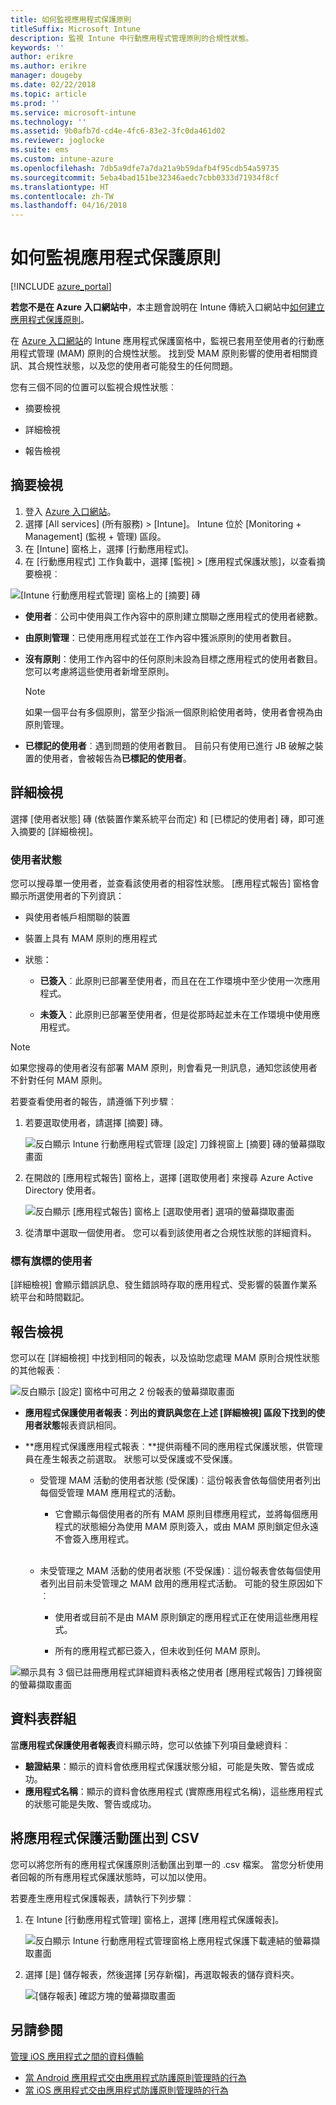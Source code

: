 ```yaml
---
title: 如何監視應用程式保護原則
titleSuffix: Microsoft Intune
description: 監視 Intune 中行動應用程式管理原則的合規性狀態。
keywords: ''
author: erikre
ms.author: erikre
manager: dougeby
ms.date: 02/22/2018
ms.topic: article
ms.prod: ''
ms.service: microsoft-intune
ms.technology: ''
ms.assetid: 9b0afb7d-cd4e-4fc6-83e2-3fc0da461d02
ms.reviewer: joglocke
ms.suite: ems
ms.custom: intune-azure
ms.openlocfilehash: 7db5a9dfe7a7da21a9b59dafb4f95cdb54a59735
ms.sourcegitcommit: 5eba4bad151be32346aedc7cbb0333d71934f8cf
ms.translationtype: HT
ms.contentlocale: zh-TW
ms.lasthandoff: 04/16/2018
---
```

# <a name="how-to-monitor-app-protection-policies"></a>如何監視應用程式保護原則
[!INCLUDE [azure_portal](./includes/azure_portal.md)]

**若您不是在 Azure 入口網站中**，本主題會說明在 Intune 傳統入口網站中[如何建立應用程式保護原則](https://docs.microsoft.com/intune-classic/deploy-use/create-and-deploy-mobile-app-management-policies-with-microsoft-intune)。


在 [Azure 入口網站](https://portal.azure.com)的 Intune 應用程式保護窗格中，監視已套用至使用者的行動應用程式管理 (MAM) 原則的合規性狀態。 找到受 MAM 原則影響的使用者相關資訊、其合規性狀態，以及您的使用者可能發生的任何問題。

您有三個不同的位置可以監視合規性狀態︰

-   摘要檢視

-   詳細檢視

-   報告檢視

## <a name="summary-view"></a>摘要檢視

1. 登入 [Azure 入口網站](https://portal.azure.com)。
2. 選擇 [All services] (所有服務) > [Intune]。 Intune 位於 [Monitoring + Management] (監視 + 管理) 區段。
3. 在 [Intune] 窗格上，選擇 [行動應用程式]。
4. 在 [行動應用程式] 工作負載中，選擇 [監視] > [應用程式保護狀態]，以查看摘要檢視︰

![[Intune 行動應用程式管理] 窗格上的 [摘要] 磚](./media/app-protection-user-status-summary.png)

-   **使用者**︰公司中使用與工作內容中的原則建立關聯之應用程式的使用者總數。

-   **由原則管理**：已使用應用程式並在工作內容中獲派原則的使用者數目。

-   **沒有原則**：使用工作內容中的任何原則未設為目標之應用程式的使用者數目。 您可以考慮將這些使用者新增至原則。
    > [!NOTE]
    > 如果一個平台有多個原則，當至少指派一個原則給使用者時，使用者會視為由原則管理。

- **已標記的使用者**︰遇到問題的使用者數目。 目前只有使用已進行 JB 破解之裝置的使用者，會被報告為**已標記的使用者**。


## <a name="detailed-view"></a>詳細檢視
選擇 [使用者狀態] 磚 (依裝置作業系統平台而定) 和 [已標記的使用者] 磚，即可進入摘要的 [詳細檢視]。

### <a name="user-status"></a>使用者狀態
您可以搜尋單一使用者，並查看該使用者的相容性狀態。 [應用程式報告] 窗格會顯示所選使用者的下列資訊：
- 與使用者帳戶相關聯的裝置

- 裝置上具有 MAM 原則的應用程式

- 狀態：

  - **已簽入**︰此原則已部署至使用者，而且在在工作環境中至少使用一次應用程式。

  - **未簽入**：此原則已部署至使用者，但是從那時起並未在工作環境中使用應用程式。

>[!NOTE]
> 如果您搜尋的使用者沒有部署 MAM 原則，則會看見一則訊息，通知您該使用者不針對任何 MAM 原則。

若要查看使用者的報告，請遵循下列步驟︰

1.  若要選取使用者，請選擇 [摘要] 磚。

    ![反白顯示 Intune 行動應用程式管理 [設定] 刀鋒視窗上 [摘要] 磚的螢幕擷取畫面](./media/MAM-reporting-6.png)

2. 在開啟的 [應用程式報告] 窗格上，選擇 [選取使用者] 來搜尋 Azure Active Directory 使用者。

    ![反白顯示 [應用程式報告] 窗格上 [選取使用者] 選項的螢幕擷取畫面](./media/MAM-reporting-2.png)

3. 從清單中選取一個使用者。 您可以看到該使用者之合規性狀態的詳細資料。

### <a name="flagged-users"></a>標有旗標的使用者
[詳細檢視] 會顯示錯誤訊息、發生錯誤時存取的應用程式、受影響的裝置作業系統平台和時間戳記。

## <a name="reporting-view"></a>報告檢視

您可以在 [詳細檢視] 中找到相同的報表，以及協助您處理 MAM 原則合規性狀態的其他報表︰

![反白顯示 [設定] 窗格中可用之 2 份報表的螢幕擷取畫面](./media/MAM-reporting-7.png)

-   **應用程式保護使用者報表︰**列出的資訊與您在上述 [詳細檢視] 區段下找到的**使用者狀態**報表資訊相同。

-   **應用程式保護應用程式報表︰**提供兩種不同的應用程式保護狀態，供管理員在產生報表之前選取。 狀態可以受保護或不受保護。

    -   受管理 MAM 活動的使用者狀態 (受保護)︰這份報表會依每個使用者列出每個受管理 MAM 應用程式的活動。

        -   它會顯示每個使用者的所有 MAM 原則目標應用程式，並將每個應用程式的狀態細分為使用 MAM 原則簽入，或由 MAM 原則鎖定但永遠不會簽入應用程式。
<br></br>
    -   未受管理之 MAM 活動的使用者狀態 (不受保護)︰這份報表會依每個使用者列出目前未受管理之 MAM 啟用的應用程式活動。 可能的發生原因如下︰

        -   使用者或目前不是由 MAM 原則鎖定的應用程式正在使用這些應用程式。

        -   所有的應用程式都已簽入，但未收到任何 MAM 原則。

![顯示具有 3 個已註冊應用程式詳細資料表格之使用者 [應用程式報告] 刀鋒視窗的螢幕擷取畫面](./media/MAM-reporting-4.png)

## <a name="table-grouping"></a>資料表群組

當**應用程式保護使用者報表**資料顯示時，您可以依據下列項目彙總資料︰

- **驗證結果**：顯示的資料會依應用程式保護狀態分組，可能是失敗、警告或成功。
- **應用程式名稱**：顯示的資料會依應用程式 (實際應用程式名稱)，這些應用程式的狀態可能是失敗、警告或成功。

## <a name="export-app-protection-activities-to-csv"></a>將應用程式保護活動匯出到 CSV

您可以將您所有的應用程式保護原則活動匯出到單一的 .csv 檔案。 當您分析使用者回報的所有應用程式保護狀態時，可以加以使用。

若要產生應用程式保護報表，請執行下列步驟︰

1. 在 Intune [行動應用程式管理] 窗格上，選擇 [應用程式保護報表]。

    ![反白顯示 Intune 行動應用程式管理窗格上應用程式保護下載連結的螢幕擷取畫面](./media/app-protection-report-csv-2.png)

2. 選擇 [是] 儲存報表，然後選擇 [另存新檔]，再選取報表的儲存資料夾。

    ![[儲存報表] 確認方塊的螢幕擷取畫面](./media/app-protection-report-csv-1.png)

## <a name="see-also"></a>另請參閱
[管理 iOS 應用程式之間的資料傳輸](data-transfer-between-apps-manage-ios.md)

* [當 Android 應用程式交由應用程式防護原則管理時的行為](app-protection-enabled-apps-android.md)
* [當 iOS 應用程式交由應用程式防護原則管理時的行為](app-protection-enabled-apps-ios.md)
